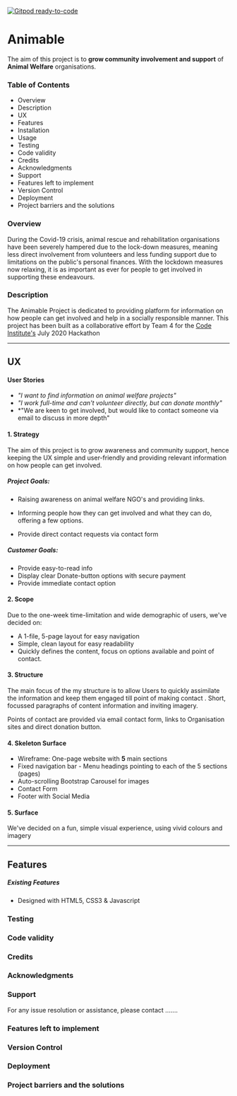 [![Gitpod ready-to-code](https://img.shields.io/badge/Gitpod-ready--to--code-blue?logo=gitpod)](https://gitpod.io/#https://github.com/emurphy7233/Hackathon-team-4-2020)

# Animable

The aim of this project is to **grow community involvement and support** of **Animal Welfare** organisations.

### Table of Contents

- Overview
- Description
- UX
- Features
- Installation
- Usage
- Testing
- Code validity
- Credits
- Acknowledgments
- Support
- Features left to implement
- Version Control
- Deployment
- Project barriers and the solutions

### Overview

During the Covid-19 crisis, animal rescue and rehabilitation organisations have been severely hampered due to the lock-down measures, meaning less direct involvement from volunteers and less funding support due to limitations on the public's personal finances. With the lockdown measures now relaxing, it is as important as ever for people to get involved in supporting these endeavours. 

### Description

The Animable Project is dedicated to providing platform for information on how people can get involved and help in a socially responsible manner. This project has been built as a collaborative effort by Team 4 for the [Code Institute's](https://codeinstitute.net/) July 2020 Hackathon

***

## UX

#### User Stories

- *"I want to find information on animal welfare projects"*
- *"I work full-time and can't volunteer directly, but can donate monthly"*
- *"We are keen to get involved, but would like to contact someone via email to discuss in more depth"

#### 1.	Strategy

The aim of this project is to grow awareness and community support, hence keeping the UX simple and user-friendly and providing relevant information on how people can get involved.

##### Project Goals:

- Raising awareness on animal welfare NGO's and providing links.

- Informing people how they can get involved and what they can do, offering a few options.

- Provide direct contact requests via contact form

##### Customer Goals:

- Provide easy-to-read info 
- Display clear Donate-button options with secure payment
- Provide immediate contact option

#### 2.	Scope

Due to the one-week time-limitation and wide demographic of users, we've decided on: 

- A 1-file, 5-page layout for easy navigation
- Simple, clean layout for easy readability
- Quickly defines the content, focus on options available and point of contact.

#### 3.	Structure

The main focus of the my structure is to allow Users to quickly assimilate the information and keep them engaged till point of making contact . Short, focussed paragraphs of content information and inviting imagery. 

Points of contact are provided via email contact form, links to Organisation sites and direct donation button.

#### 4.	Skeleton Surface

- Wireframe: One-page website with **5** main sections
- Fixed navigation bar - Menu headings pointing to each of the 5 sections (pages)
- Auto-scrolling Bootstrap Carousel for images
- Contact Form
- Footer with Social Media

#### 5. 	Surface

We've decided on a fun, simple visual experience, using vivid colours and imagery

***

## Features

##### Existing Features

- Designed with HTML5, CSS3 & Javascript

### Testing

### Code validity

### Credits

### Acknowledgments

### Support

For any issue resolution or assistance, please contact .......

### Features left to implement

### Version Control

### Deployment

### Project barriers and the solutions
